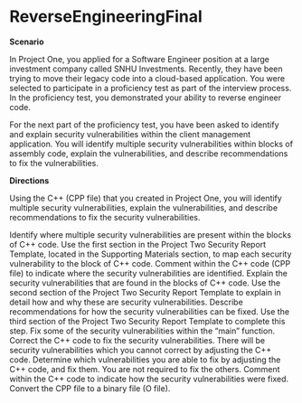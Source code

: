 # ReverseEngineeringFinal

**Scenario**

In Project One, you applied for a Software Engineer position at a large investment company called SNHU Investments. Recently, they have been trying to move their legacy code into a cloud-based application. You were selected to participate in a proficiency test as part of the interview process. In the proficiency test, you demonstrated your ability to reverse engineer code.

For the next part of the proficiency test, you have been asked to identify and explain security vulnerabilities within the client management application. You will identify multiple security vulnerabilities within blocks of assembly code, explain the vulnerabilities, and describe recommendations to fix the vulnerabilities.

**Directions**

Using the C++ (CPP file) that you created in Project One, you will identify multiple security vulnerabilities, explain the vulnerabilities, and describe recommendations to fix the security vulnerabilities.

Identify where multiple security vulnerabilities are present within the blocks of C++ code.
Use the first section in the Project Two Security Report Template, located in the Supporting Materials section, to map each security vulnerability to the block of C++ code.
Comment within the C++ code (CPP file) to indicate where the security vulnerabilities are identified.
Explain the security vulnerabilities that are found in the blocks of C++ code.
Use the second section of the Project Two Security Report Template to explain in detail how and why these are security vulnerabilities.
Describe recommendations for how the security vulnerabilities can be fixed.
Use the third section of the Project Two Security Report Template to complete this step.
Fix some of the security vulnerabilities within the “main” function.
Correct the C++ code to fix the security vulnerabilities. There will be security vulnerabilities which you cannot correct by adjusting the C++ code. Determine which vulnerabilities you are able to fix by adjusting the C++ code, and fix them. You are not required to fix the others.
Comment within the C++ code to indicate how the security vulnerabilities were fixed.
Convert the CPP file to a binary file (O file).
